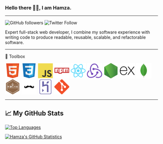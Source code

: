 ### Hello there 👋🏻, I am Hamza.

--- 

![GitHub followers](https://img.shields.io/github/followers/hamzalshanti?style=social)
![Twitter Follow](https://img.shields.io/twitter/follow/hamzalshanti?style=social)

Expert full-stack web developer, I combine my software experience with writing code to produce readable, reusable, scalable, and refactorable software.

---

🧰 Toolbox

<img src="https://github.com/devicons/devicon/blob/master/icons/html5/html5-original.svg" alt="html-logo" width="50" height="50" /> <img src="https://github.com/devicons/devicon/blob/master/icons/css3/css3-original.svg" alt="css-logo" width="50" height="50" /> <img src="https://github.com/devicons/devicon/blob/master/icons/javascript/javascript-original.svg" alt="javascript-logo" width="50" height="50" /> <img src="https://github.com/devicons/devicon/blob/master/icons/npm/npm-original-wordmark.svg" alt="npm-logo" width="50" height="50" /> <img src="https://github.com/devicons/devicon/blob/master/icons/react/react-original.svg" alt="react-logo" width="50" height="50" /> <img src="https://github.com/devicons/devicon/blob/master/icons/redux/redux-original.svg" alt="redux-logo" width="50" height="50" /> <img src="https://github.com/devicons/devicon/blob/master/icons/nodejs/nodejs-original.svg" alt="node-logo" width="50" height="50" /> <img src="https://github.com/devicons/devicon/blob/master/icons/express/express-original.svg" alt="express-logo" width="50" height="50" /> <img src="https://github.com/devicons/devicon/blob/master/icons/mongodb/mongodb-original.svg" alt="mongo-logo" width="50" height="50" /> <img src="https://github.com/devicons/devicon/blob/master/icons/mocha/mocha-plain.svg" alt="mocha-logo" width="50" height="50" /> <img src="https://github.com/devicons/devicon/blob/master/icons/handlebars/handlebars-original.svg" alt="handlebars-logo" width="50" height="50" /> <img src="https://github.com/devicons/devicon/blob/master/icons/heroku/heroku-original.svg" alt="heroku-logo" width="50" height="50" /> <img src="https://github.com/devicons/devicon/blob/master/icons/git/git-original.svg" alt="git-logo" width="50" height="50" /> 



---

## &#x1f4c8; My GitHub Stats

[![Top Languages](https://github-readme-stats.vercel.app/api/top-langs/?username=hamzalshanti&hide=html,css&theme=dracula)](https://github.com/anuraghazra/github-readme-stats)

[![Hamza's GitHub Statistics](https://github-readme-stats.vercel.app/api?username=hamzalshanti&theme=dracula)](https://github.com/anuraghazra/github-readme-stats)


<!--
**hamzalshanti/hamzalshanti** is a ✨ _special_ ✨ repository because its `README.md` (this file) appears on your GitHub profile.

Here are some ideas to get you started:

- 🔭 I’m currently working on ...
- 🌱 I’m currently learning ...
- 👯 I’m looking to collaborate on ...
- 🤔 I’m looking for help with ...
- 💬 Ask me about ...
- 📫 How to reach me: ...
- 😄 Pronouns: ...
- ⚡ Fun fact: ...
-->
